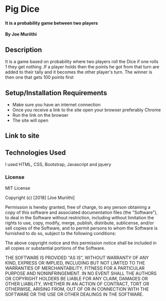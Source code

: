 # Pig Dice
#### It is a probability game between two players
#### By Joe Muriithi
## Description
It is a game based on probability where two players roll the Dice if one rolls
1 they get nothing .If a player holds then the points he got from that turn are
added to their tally and it becomes the other player's turn. The winner is then
one that gets 100 points first
## Setup/Installation Requirements
* Make sure you have an internet connection
* Once you receive a link to the site open your browser preferably Chrome
* Run the link on the browser
* The site will open
## Link to site

## Technologies Used
I used HTML, CSS, Bootstrap, Javascript and jquery
### License
MIT License

Copyright (c) [2018] [Joe Muriithi]

Permission is hereby granted, free of charge, to any person obtaining a copy
of this software and associated documentation files (the "Software"), to deal
in the Software without restriction, including without limitation the rights
to use, copy, modify, merge, publish, distribute, sublicense, and/or sell
copies of the Software, and to permit persons to whom the Software is
furnished to do so, subject to the following conditions:

The above copyright notice and this permission notice shall be included in all
copies or substantial portions of the Software.

THE SOFTWARE IS PROVIDED "AS IS", WITHOUT WARRANTY OF ANY KIND, EXPRESS OR
IMPLIED, INCLUDING BUT NOT LIMITED TO THE WARRANTIES OF MERCHANTABILITY,
FITNESS FOR A PARTICULAR PURPOSE AND NONINFRINGEMENT. IN NO EVENT SHALL THE
AUTHORS OR COPYRIGHT HOLDERS BE LIABLE FOR ANY CLAIM, DAMAGES OR OTHER
LIABILITY, WHETHER IN AN ACTION OF CONTRACT, TORT OR OTHERWISE, ARISING FROM,
OUT OF OR IN CONNECTION WITH THE SOFTWARE OR THE USE OR OTHER DEALINGS IN THE
SOFTWARE.
